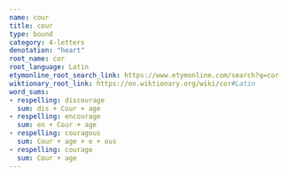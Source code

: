 ```yaml
---
name: cour
title: cour
type: bound
category: 4-letters
denotation: "heart"
root_name: cor
root_language: Latin
etymonline_root_search_link: https://www.etymonline.com/search?q=cor
wiktionary_root_link: https://en.wiktionary.org/wiki/cor#Latin
word_sums:
- respelling: discourage
  sum: dis + Cour + age
- respelling: encourage
  sum: en + Cour + age
- respelling: couragous
  sum: Cour + age + e + ous
- respelling: courage
  sum: Cour + age
---
```

